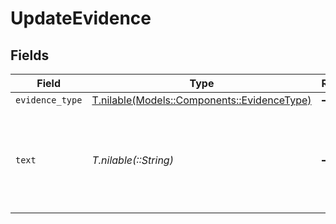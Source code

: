 # UpdateEvidence


## Fields

| Field                                                                              | Type                                                                               | Required                                                                           | Description                                                                        |
| ---------------------------------------------------------------------------------- | ---------------------------------------------------------------------------------- | ---------------------------------------------------------------------------------- | ---------------------------------------------------------------------------------- |
| `evidence_type`                                                                    | [T.nilable(Models::Components::EvidenceType)](../../models/shared/evidencetype.md) | :heavy_minus_sign:                                                                 | N/A                                                                                |
| `text`                                                                             | *T.nilable(::String)*                                                              | :heavy_minus_sign:                                                                 | If updating text evidence, the new text to associate with the dispute.             |